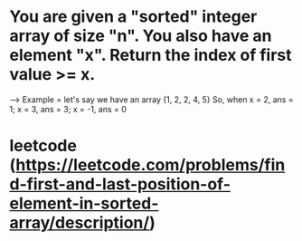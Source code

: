 # You are given a "sorted" integer array of size "n". You also have an element "x". Return the index of first value >= x.
--> Example = let's say we have an array {1, 2, 2, 4, 5}
            So, when x = 2, ans = 1; x = 3, ans = 3; x = -1, ans = 0

# leetcode (https://leetcode.com/problems/find-first-and-last-position-of-element-in-sorted-array/description/)